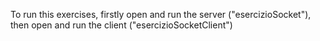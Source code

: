 To run this exercises, firstly open and run the server ("esercizioSocket"), then open and run the client ("esercizioSocketClient")